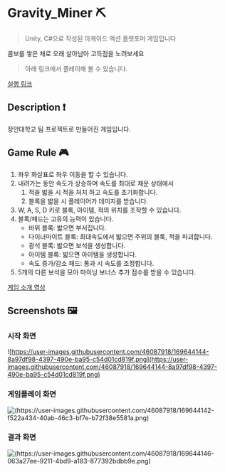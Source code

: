 # Gravity_Miner ⛏

> Unity, C#으로 작성된 아케이드 액션 플랫포머 게임입니다
> 

콤보를 쌓은 채로 오래 살아남아 고득점을 노려보세요

> 아래 링크에서 플레이해 볼 수 있습니다.
> 
[실행 링크](https://d3faulterr.itch.io/gravity-miner)

## **Description ❗**

장안대학교 팀 프로젝트로 만들어진 게임입니다.

## **Game Rule 🎮**

1. 좌우 화살표로 좌우 이동을 할 수 있습니다.
2. 내려가는 동안 속도가 상승하며 속도를 최대로 채운 상태에서
    1. 적을 밟을 시 적을 처치 하고 속도를 초기화합니다.
    2. 블록을 밟을 시 플레이어가 데미지를 받습니다.
3. W, A, S, D 키로 블록, 아이템, 적의 위치를 조작할 수 있습니다.
4. 블록/패드는 고유의 능력이 있습니다.  
    - 바위 블록: 밟으면 부서집니다.  
    - 다이너마이트 블록: 최대속도에서 밟으면 주위의 블록, 적을 파괴합니다.  
    - 광석 블록: 밟으면 보석을 생성합니다.  
    - 아이템 블록: 밟으면 아이템을 생성합니다.  
    - 속도 증가/감소 패드: 통과 시 속도를 조정합니다.  
5. 5개의 다른 보석을 모아 마이닝 보너스 추가 점수를 받을 수 있습니다.  

[게임 소개 영상](https://www.youtube.com/watch?v=dFd5uygcVto&ab_channel=%EB%AF%BC%EC%98%81%EB%91%90)

## **Screenshots 🖼**

### **시작 화면**

![https://user-images.githubusercontent.com/46087918/169644144-8a97df98-4397-490e-ba95-c54d01cd819f.png](https://user-images.githubusercontent.com/46087918/169644144-8a97df98-4397-490e-ba95-c54d01cd819f.png)

### **게임플레이 화면**
![(https://user-images.githubusercontent.com/46087918/169644142-f522a434-40ab-46c3-bf7e-b72f38e5581a.png)](https://user-images.githubusercontent.com/46087918/169644142-f522a434-40ab-46c3-bf7e-b72f38e5581a.png)

### **결과 화면**
![(https://user-images.githubusercontent.com/46087918/169644146-063a27ee-9211-4bd9-a183-877392bdbb9e.png)](https://user-images.githubusercontent.com/46087918/169644146-063a27ee-9211-4bd9-a183-877392bdbb9e.png)
